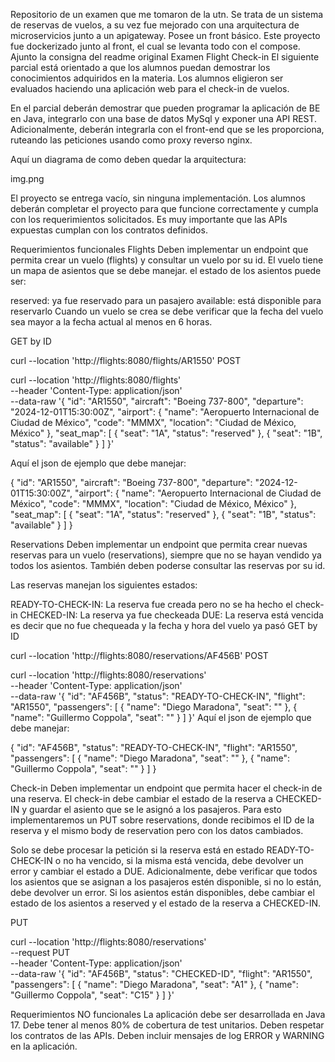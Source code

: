 Repositorio de un examen que me tomaron de la utn. Se trata de un sistema de reservas de vuelos, a su vez fue mejorado con una arquitectura de microservicios junto a un apigateway.
Posee un front básico.
Este proyecto fue dockerizado junto al front, el cual se levanta todo con el compose.
Ajunto la consigna del readme original
Examen Flight Check-in
El siguiente parcial está orientado a que los alumnos puedan demostrar los conocimientos adquiridos en la materia. Los alumnos eligieron ser evaluados haciendo una aplicación web para el check-in de vuelos.

En el parcial deberán demostrar que pueden programar la aplicación de BE en Java, integrarlo con una base de datos MySql y exponer una API REST. Adicionalmente, deberán integrarla con el front-end que se les proporciona, ruteando las peticiones usando como proxy reverso nginx.

Aquí un diagrama de como deben quedar la arquitectura:

img.png

El proyecto se entrega vacío, sin ninguna implementación. Los alumnos deberán completar el proyecto para que funcione correctamente y cumpla con los requerimientos solicitados. Es muy importante que las APIs expuestas cumplan con los contratos definidos.

Requerimientos funcionales
Flights
Deben implementar un endpoint que permita crear un vuelo (flights) y consultar un vuelo por su id. El vuelo tiene un mapa de asientos que se debe manejar. el estado de los asientos puede ser:

reserved: ya fue reservado para un pasajero
available: está disponible para reservarlo
Cuando un vuelo se crea se debe verificar que la fecha del vuelo sea mayor a la fecha actual al menos en 6 horas.

GET by ID

curl --location 'http://flights:8080/flights/AR1550'
POST

curl --location 'http://flights:8080/flights' \
--header 'Content-Type: application/json' \
--data-raw '{
  "id": "AR1550",
  "aircraft": "Boeing 737-800",
  "departure": "2024-12-01T15:30:00Z",
  "airport": {
    "name": "Aeropuerto Internacional de Ciudad de México",
    "code": "MMMX",
    "location": "Ciudad de México, México"
  },
  "seat_map": [
    {
      "seat": "1A",
      "status": "reserved"
    },
    {
      "seat": "1B",
      "status": "available"
    }
  ]
}'

Aquí el json de ejemplo que debe manejar:

{
  "id": "AR1550",
  "aircraft": "Boeing 737-800",
  "departure": "2024-12-01T15:30:00Z",
  "airport": {
    "name": "Aeropuerto Internacional de Ciudad de México",
    "code": "MMMX",
    "location": "Ciudad de México, México"
  },
  "seat_map": [
    {
      "seat": "1A",
      "status": "reserved"
    },
    {
      "seat": "1B",
      "status": "available"
    }
  ]
}

Reservations
Deben implementar un endpoint que permita crear nuevas reservas para un vuelo (reservations), siempre que no se hayan vendido ya todos los asientos. También deben poderse consultar las reservas por su id.

Las reservas manejan los siguientes estados:

READY-TO-CHECK-IN: La reserva fue creada pero no se ha hecho el check-in
CHECKED-IN: La reserva ya fue checkeada
DUE: La reserva está vencida es decir que no fue chequeada y la fecha y hora del vuelo ya pasó
GET by ID

curl --location 'http://flights:8080/reservations/AF456B'
POST

curl --location 'http://flights:8080/reservations' \
--header 'Content-Type: application/json' \
--data-raw '{
    "id": "AF456B",
    "status": "READY-TO-CHECK-IN",
    "flight": "AR1550",
    "passengers": [
      {
        "name": "Diego Maradona",
        "seat": ""
      },
      {
        "name": "Guillermo Coppola",
        "seat": ""
      }
    ]
  }'
Aquí el json de ejemplo que debe manejar:

  {
    "id": "AF456B",
    "status": "READY-TO-CHECK-IN",
    "flight": "AR1550",
    "passengers": [
      {
        "name": "Diego Maradona",
        "seat": ""
      },
      {
        "name": "Guillermo Coppola",
        "seat": ""
      }
    ]
  }
  
Check-in
Deben implementar un endpoint que permita hacer el check-in de una reserva. El check-in debe cambiar el estado de la reserva a CHECKED-IN y guardar el asiento que se le asignó a los pasajeros. Para esto implementaremos un PUT sobre reservations, donde recibimos el ID de la reserva y el mismo body de reservation pero con los datos cambiados.

Solo se debe procesar la petición si la reserva está en estado READY-TO-CHECK-IN o no ha vencido, si la misma está vencida, debe devolver un error y cambiar el estado a DUE. Adicionalmente, debe verificar que todos los asientos que se asignan a los pasajeros estén disponible, si no lo están, debe devolver un error. Si los asientos están disponibles, debe cambiar el estado de los asientos a reserved y el estado de la reserva a CHECKED-IN.

PUT

curl --location 'http://flights:8080/reservations' \
--request PUT \
--header 'Content-Type: application/json' \
--data-raw '{
    "id": "AF456B",
    "status": "CHECKED-ID",
    "flight": "AR1550",
    "passengers": [
      {
        "name": "Diego Maradona",
        "seat": "A1"
      },
      {
        "name": "Guillermo Coppola",
        "seat": "C15"
      }
    ]
  }'
  
Requerimientos NO funcionales
La aplicación debe ser desarrollada en Java 17.
Debe tener al menos 80% de cobertura de test unitarios.
Deben respetar los contratos de las APIs.
Deben incluir mensajes de log ERROR y WARNING en la aplicación.

